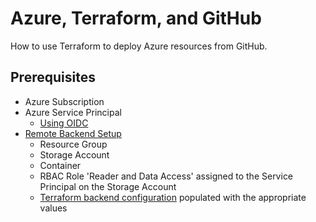# Azure, Terraform, and GitHub
How to use Terraform to deploy Azure resources from GitHub.

## Prerequisites
- Azure Subscription
- Azure Service Principal
  - [Using OIDC](https://registry.terraform.io/providers/hashicorp/azurerm/latest/docs/guides/service_principal_oidc)
- [Remote Backend Setup](bootstrap-remote-backend.ps1)
   - Resource Group
   - Storage Account
   - Container
   - RBAC Role 'Reader and Data Access' assigned to the Service Principal on the Storage Account
   - [Terraform backend configuration](dev-azure-kubernetes-service) populated with the appropriate values
